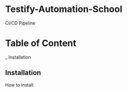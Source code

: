 # Testify-Automation-School
CI/CD Pipeline

# Table of Content

_ Installation

## Installation

How to install